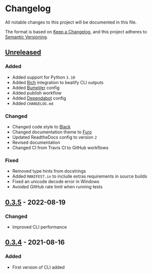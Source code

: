 # Changelog
All notable changes to this project will be documented in this file.

The format is based on
[Keep a Changelog](https://keepachangelog.com/en/1.0.0/), and this project
adheres to [Semantic Versioning](https://semver.org/spec/v2.0.0.html).


## [Unreleased]
### Added
- Added support for Python `3.10`
- Added [Rich](https://github.com/Textualize/rich) integration to beatify CLI
  outputs
- Added [BumpVer](https://github.com/mbarkhau/bumpver) config
- Added publish workflow
- Added [Dependabot](https://docs.github.com/en/code-security/dependabot)
  config
- Added `CHANGELOG.md`

### Changed
- Changed code style to [Black](https://github.com/psf/black)
- Changed documentation theme to [Furo](https://github.com/pradyunsg/furo)
- Updated ReadtheDocs config to version `2`
- Revised documentation
- Changed CI from Travis CI to GitHub workflows

### Fixed
- Removed type hints from docstrings
- Added `MANIFEST.in` to include extras requirements in source builds
- Fixed an unicode decode error in Windows
- Avoided GitHub rate limit when running tests


## [0.3.5] - 2022-08-19
### Changed
- Improved CLI performance


## [0.3.4] - 2021-08-16
### Added
- First version of CLI added


[Unreleased]: https://github.com/alirezatheh/perke/compare/v0.3.5...HEAD
[0.3.5]: https://github.com/alirezatheh/perke/compare/v0.3.4...v0.3.5
[0.3.4]: https://github.com/alirezatheh/perke/releases/tag/v0.3.4
